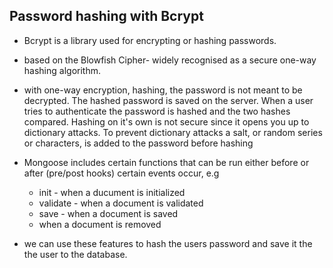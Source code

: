 ## Password hashing with Bcrypt

 * Bcrypt is a library used for encrypting or hashing passwords.
 * based on the Blowfish Cipher- widely recognised as a secure one-way hashing algorithm.
 * with one-way encryption, hashing, the password is not meant to be decrypted. The hashed password is saved on the server. When a user tries to authenticate the password is hashed and the two hashes compared. Hashing on it's own is not secure since it opens you up to dictionary attacks. To prevent dictionary attacks a salt, or random series or characters, is added to the password before hashing
 
 * Mongoose includes certain functions that can be run either before or after (pre/post hooks) certain events occur, e.g 
    * init - when a ducument is initialized
    * validate - when a document is validated
    * save - when a document is saved
    * when a document is removed
 * we can use these features to hash the users password and save it the the user to the database.   